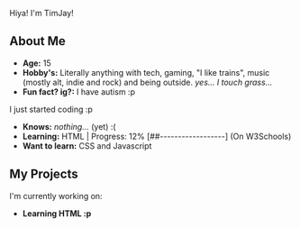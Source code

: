 Hiya! I'm TimJay!
## About Me

- **Age:** 15
- **Hobby's:** Literally anything with tech, gaming, "I like trains", music (mostly alt, indie and rock) and being outside. *yes... I touch grass...*
- **Fun fact? ig?:** I have autism :p

I just started coding :p
- **Knows:** *nothing...* (yet) :(
- **Learning:** HTML | Progress: 12% [##------------------] (On W3Schools)
- **Want to learn:** CSS and Javascript

## My Projects

I'm currently working on:

- **Learning HTML :p**
